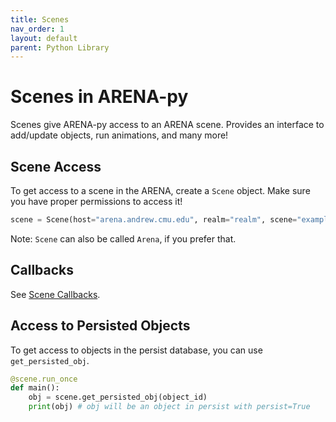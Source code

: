 ```yaml
---
title: Scenes
nav_order: 1
layout: default
parent: Python Library
---
```


# Scenes in ARENA-py

Scenes give ARENA-py access to an ARENA scene. Provides an interface to add/update objects, run animations, and many more!

## Scene Access
To get access to a scene in the ARENA, create a `Scene` object. Make sure you have proper permissions to access it!
```python
scene = Scene(host="arena.andrew.cmu.edu", realm="realm", scene="example")
```
Note: `Scene` can also be called `Arena`, if you prefer that.

## Callbacks
See [Scene Callbacks](callbacks.md).

## Access to Persisted Objects
To get access to objects in the persist database, you can use `get_persisted_obj`.
```python
@scene.run_once
def main():
    obj = scene.get_persisted_obj(object_id)
    print(obj) # obj will be an object in persist with persist=True
```
